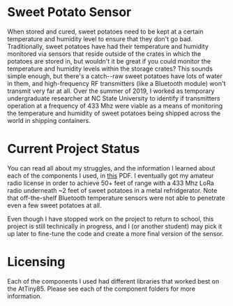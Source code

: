 # Sweet Potato Sensor

When stored and cured, sweet potatoes need to be kept at a certain temperature and humidity level to ensure that they don't go bad.
Traditionally, sweet potatoes have had their temperature and humidity monitored via sensors that reside outside of the crates in which the potatoes are stored in, but wouldn't it be great if you could monitor the temperature and humidity levels within the storage crates? This sounds simple enough, but there's a catch--raw sweet potatoes have lots of water in them, and high-frequency RF transmitters (like a Bluetooth module) won't transmit very far at all. Over the summer of 2019, I worked as temporary undergraduate researcher at NC State University to identify if transmitters operation at a frequency of 433 Mhz were viable as a means of monitoring the temperature and humidity of sweet potatoes being shipped across the world in shipping containers.

# Current Project Status
You can read all about my struggles, and the information I learned about each of the components I used, in [this](https://github.com/will7007/Sweet-Potato-Sensor/blob/master/Public%20Copy%20of%20Sweet%20Potato%20Temperature%20Tracking.pdf) PDF. I eventually got my amateur radio license in order to achieve 50+ feet of range with a 433 Mhz LoRa radio underneath ~2 feet of sweet potatoes in a metal refridgerator. Note that off-the-shelf Bluetooth temperature sensors were not able to penetrate even a few sweet potatoes at all.

Even though I have stopped work on the project to return to school, this project is still technically in progress, and I (or another student) may pick it up later to fine-tune the code and create a more final version of the sensor.

# Licensing
Each of the components I used had different libraries that worked best on the AtTiny85. Please see each of the component folders for more information.
